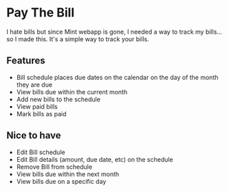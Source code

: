 # Pay The Bill

I hate bills but since Mint webapp is gone, I needed a way to track my bills... so I made this. 
It's a simple way to track your bills.

## Features
- Bill schedule places due dates on the calendar on the day of the month they are due
- View bills due within the current month
- Add new bills to the schedule
- View paid bills
- Mark bills as paid

## Nice to have
- Edit Bill schedule
- Edit Bill details (amount, due date, etc) on the schedule
- Remove Bill from schedule
- View bills due within the next month
- View bills due on a specific day